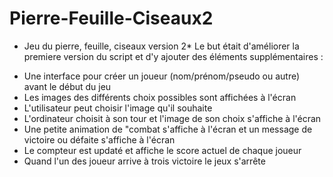 # Pierre-Feuille-Ciseaux2

* Jeu du pierre, feuille, ciseaux version 2*
Le but était d'améliorer la premiere version du script et d'y ajouter des éléments supplémentaires : 
- Une interface pour créer un joueur (nom/prénom/pseudo ou autre) avant le début du jeu
- Les images des différents choix possibles sont affichées à l'écran
- L'utilisateur peut choisir l'image qu'il souhaite
- L'ordinateur choisit à son tour et l'image de son choix s'affiche à l'écran
- Une petite animation de "combat s'affiche à l'écran et un message de victoire ou défaite s'affiche à
l'écran
- Le compteur est updaté et affiche le score actuel de chaque joueur
- Quand l'un des joueur arrive à trois victoire le jeux s'arrête



